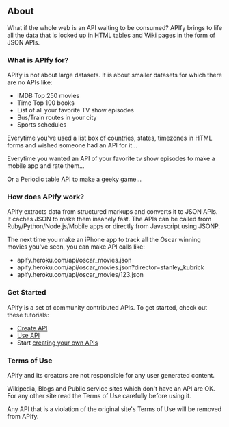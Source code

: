 <script type="text/javascript">
    mixpanel.track("About")
</script>
<div class='clear'></div>

## About 

What if the whole web is an API waiting to be consumed? APIfy brings to life all the data that is locked up in HTML tables and Wiki pages in the form of JSON APIs.

### What is APIfy for?

APIfy is not about large datasets. It is about smaller datasets for which there are no APIs like: 

* IMDB Top 250 movies
* Time Top 100 books
* List of all your favorite TV show episodes
* Bus/Train routes in your city
* Sports schedules

Everytime you've used a list box of countries, states, timezones in HTML forms and wished someone had an API for it... 

Everytime you wanted an API of your favorite tv show episodes to make a mobile app and rate them...

Or a Periodic table API to make a geeky game...   

### How does APIfy work?

APIfy extracts data from structured markups and converts it to JSON APIs. It caches JSON to make them insanely fast. The APIs can be called from Ruby/Python/Node.js/Mobile apps or directly from Javascript using JSONP. 

The next time you make an iPhone app to track all the Oscar winning movies you've seen, you can make API calls like:

* apify.heroku.com/api/oscar_movies.json
* apify.heroku.com/api/oscar_movies.json?director=stanley_kubrick
* apify.heroku.com/api/oscar_movies/123.json   

### Get Started

APIfy is a set of community contributed APIs. To get started, check out these tutorials:

* [Create API](/tutorial/create)
* [Use API](/tutorial/use)
* Start [creating your own APIs](/resources/new)

### Terms of Use

APIfy and its creators are not responsible for any user generated content.

Wikipedia, Blogs and Public service sites which don't have an API are OK.
For any other site read the Terms of Use carefully before using it. 

Any API that is a violation of the original site's Terms of Use will be removed from APIfy.